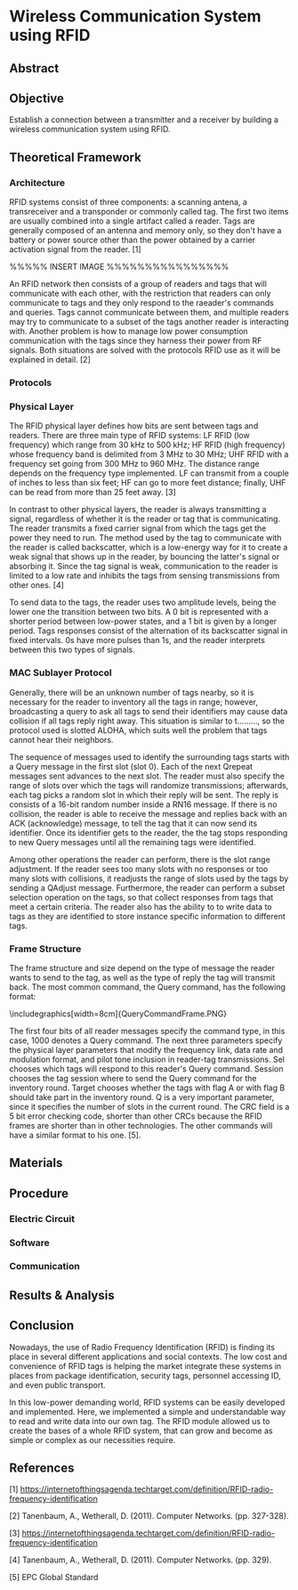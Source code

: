 # Wireless Communication System using RFID
## Abstract

## Objective

Establish a connection between a transmitter and a receiver by building a wireless communication system using RFID.

## Theoretical Framework

### Architecture

RFID systems consist of three components: a scanning antena, a transreceiver and a transponder or commonly called tag. The first two items are usually combined into a single artifact called a reader. Tags are generally composed of an antenna and memory only, so they don't have a battery or power source other than the power obtained by a carrier activation signal from the reader. [1]

%%%%% INSERT IMAGE %%%%%%%%%%%%%%%%

An RFID network then consists of a group of readers and tags that will communicate with each other, with the restriction that readers can only communicate to tags and they only respond to the raeader's commands and queries. Tags cannot communicate between them, and multiple readers may try to communicate to a subset of the tags another reader is interacting with. Another problem is how to manage low power consumption communication with the tags since they harness their power from RF signals. Both situations are solved with the protocols RFID use as it will be explained in detail. [2]


### Protocols

### Physical Layer

The RFID physical layer defines how bits are sent between tags and readers. There are three main type of RFID systems: LF RFID (low frequency) which range from 30 kHz to 500 kHz; HF RFID (high frequency) whose frequency band is delimited from 3 MHz to 30 MHz; UHF RFID with a frequency set going from 300 MHz to 960 MHz. The distance range depends on the frequency type implemented. LF can transmit from a couple of inches to less than six feet; HF can go to more feet distance; finally, UHF can be read from more than 25 feet away. [3]

In contrast to other physical layers, the reader is always transmitting a signal, regardless of whether it is the reader or tag that is communicating. The reader transmits a fixed carrier signal from which the tags get the power they need to run. The method used by the tag to communicate with the reader is called backscatter, which is a low-energy way for it to create a weak signal that shows up in the reader, by bouncing the latter's signal or absorbing it. Since the tag signal is weak, communication to the reader is limited to a low rate and inhibits the tags from sensing transmissions from other ones. [4]

To send data to the tags, the reader uses two amplitude levels, being the lower one the transition between two bits. A 0 bit is represented with a shorter period between low-power states, and a 1 bit is given by a longer period. Tags responses consist of the alternation of its backscatter signal in fixed intervals. 0s have more pulses than 1s, and the reader interprets between this two types of signals.

### MAC Sublayer Protocol

Generally, there will be an unknown number of tags nearby, so it is necessary for the reader to inventory all the tags in range; however, broadcasting a query to ask all tags to send their identifiers may cause data collision if all tags reply right away. This situation is similar to t........., so the protocol used is slotted ALOHA, which suits well the problem that tags cannot hear their neighbors. 

The sequence of messages used to identify the surrounding tags starts with a Query message in the first slot (slot 0). Each of the next Qrepeat messages sent advances to the next slot. The reader must also specify the range of slots over which the tags will randomize transmissions; afterwards, each tag picks a random slot in which their reply will be sent. The reply is consists of a 16-bit random number inside a RN16 message. If there is no collision, the reader is able to receive the message and replies back with an ACK (acknowledge) message, to tell the tag that it can now send its identifier. Once its identifier gets to the reader, the the tag stops responding to new Query messages until all the remaining tags were identified. 

Among other operations the reader can perform, there is the slot range adjustment. If the reader sees too many slots with no responses or too many slots with collisions, it readjusts the range of slots used by the tags by sending a QAdjust message. Furthermore, the reader can perform a subset selection operation on the tags, so that collect responses from tags that meet a certain criteria. The reader also has the ability to to write data to tags as they are identified to store instance specific information to different tags.

### Frame Structure
The frame structure and size depend on the type of message the reader wants to send to the tag, as well as the type of reply the tag will transmit back. The most common command, the Query command, has the following format:

\includegraphics[width=8cm]{QueryCommandFrame.PNG}

The first four bits of all reader messages specify the command type, in this case, 1000 denotes a Query command. The next three parameters specify the physical layer parameters that modify the frequency link, data rate and modulation format, and pilot tone inclusion in reader-tag transmissions.   Sel chooses which tags will respond to this reader's Query command. Session chooses the tag session where to send the Query command for the inventory round. Target chooses whether the tags with flag A or with flag B should take part in the inventory round. Q is a very important parameter, since it specifies the number of slots in the current round. The CRC field is a 5 bit error checking code, shorter than other CRCs because the RFID frames are shorter than in other technologies. The other commands will have a similar format to his one. [5].

## Materials

## Procedure

### Electric Circuit

### Software

### Communication


## Results & Analysis

## Conclusion
Nowadays, the use of Radio Frequency Identification (RFID) is finding its place in several different applications and social contexts. The low cost and convenience of RFID tags is helping the market integrate these systems in places from package identification, security tags, personnel accessing ID, and even public transport. 

In this low-power demanding world, RFID systems can be easily developed and implemented. Here, we implemented a simple and understandable way to read and write data into our own tag. The RFID module allowed us to create the bases of a whole RFID system, that can grow and become as simple or complex as our necessities require. 

## References
[1] https://internetofthingsagenda.techtarget.com/definition/RFID-radio-frequency-identification

[2] Tanenbaum, A., Wetherall, D. (2011). Computer Networks. (pp. 327-328). 

[3] https://internetofthingsagenda.techtarget.com/definition/RFID-radio-frequency-identification

[4] Tanenbaum, A., Wetherall, D. (2011). Computer Networks. (pp. 329).

[5] EPC Global Standard

